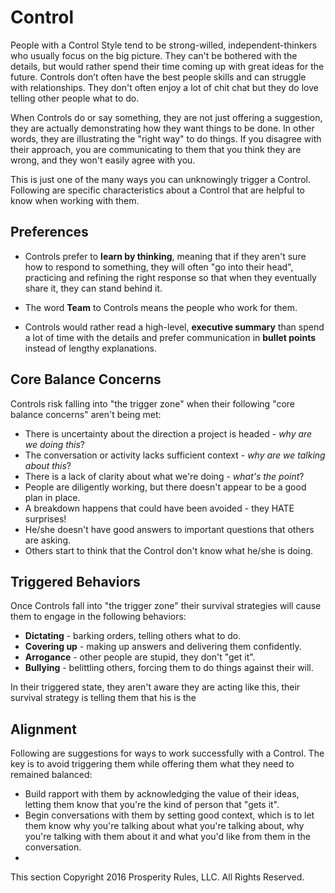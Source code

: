 # Control
People with a Control Style tend to be strong-willed, independent-thinkers who usually focus on the big picture. They can't be bothered with the details, but would rather spend their time coming up with great ideas for the future. Controls don’t often have the best people skills and can struggle with relationships. They don't often enjoy a lot of chit chat but they do love telling other people what to do.

When Controls do or say something, they are not just offering a suggestion, they are actually demonstrating how they want things to be done. In other words, they are illustrating the "right way" to do things. If you disagree with their approach, you are communicating to them that you think they are wrong, and they won't easily agree with you.

This is just one of the many ways you can unknowingly trigger a Control. Following are specific characteristics about a Control that are helpful to know when working with them.

## Preferences
* Controls prefer to **learn by thinking**, meaning that if they aren't sure how to respond to something, they will often "go into their head", practicing and refining the right response so that when they eventually share it, they can stand behind it.

* The word **Team** to Controls means the people who work for them.

* Controls would rather read a high-level, **executive summary** than spend a lot of time with the details and prefer communication in **bullet points** instead of lengthy explanations. 

## Core Balance Concerns
Controls risk falling into "the trigger zone" when their following "core balance concerns" aren't being met:
* There is uncertainty about the direction a project is headed - *why are we doing this*?
* The conversation or activity lacks sufficient context - *why are we talking about this*?
* There is a lack of clarity about what we're doing - *what's the point*?
* People are diligently working, but there doesn't appear to be a good plan in place.
* A breakdown happens that could have been avoided - they HATE surprises!
* He/she doesn't have good answers to important questions that others are asking.
* Others start to think that the Control don't know what he/she is doing.


## Triggered Behaviors
Once Controls fall into "the trigger zone" their survival strategies will cause them to engage in the following behaviors:
* **Dictating** - barking orders, telling others what to do.
* **Covering up** - making up answers and delivering them confidently.
* **Arrogance** - other people are stupid, they don't "get it".
* **Bullying** - belittling others, forcing them to do things against their will.

In their triggered state, they aren't aware they are acting like this, their survival strategy is telling them that his is the 

## Alignment
Following are suggestions for ways to work successfully with a Control. The key is to avoid triggering them while offering them what they need to remained balanced:

* Build rapport with them by acknowledging the value of their ideas, letting them know that you're the kind of person that "gets it".
* Begin conversations with them by setting good context, which is to let them know why you're talking about what you're talking about, why you're talking with them about it and what you'd like from them in the conversation.
* 




This section Copyright 2016 Prosperity Rules, LLC. All Rights Reserved.